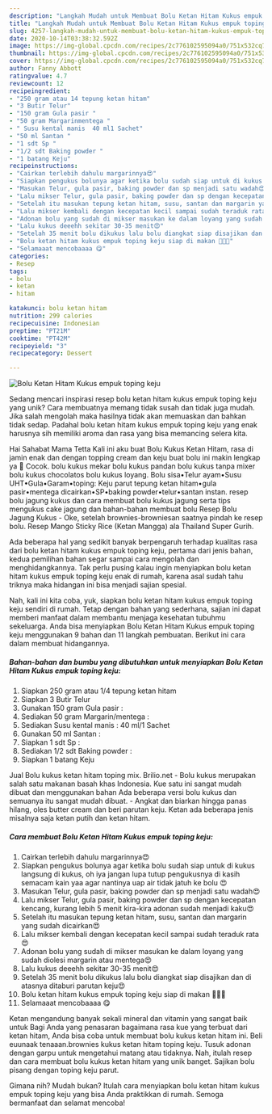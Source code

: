 ```yaml
---
description: "Langkah Mudah untuk Membuat Bolu Ketan Hitam Kukus empuk toping keju Anti Gagal"
title: "Langkah Mudah untuk Membuat Bolu Ketan Hitam Kukus empuk toping keju Anti Gagal"
slug: 4257-langkah-mudah-untuk-membuat-bolu-ketan-hitam-kukus-empuk-toping-keju-anti-gagal
date: 2020-10-14T03:38:32.592Z
image: https://img-global.cpcdn.com/recipes/2c776102595094a0/751x532cq70/bolu-ketan-hitam-kukus-empuk-toping-keju-foto-resep-utama.jpg
thumbnail: https://img-global.cpcdn.com/recipes/2c776102595094a0/751x532cq70/bolu-ketan-hitam-kukus-empuk-toping-keju-foto-resep-utama.jpg
cover: https://img-global.cpcdn.com/recipes/2c776102595094a0/751x532cq70/bolu-ketan-hitam-kukus-empuk-toping-keju-foto-resep-utama.jpg
author: Fanny Abbott
ratingvalue: 4.7
reviewcount: 12
recipeingredient:
- "250 gram atau 14 tepung ketan hitam"
- "3 Butir Telur"
- "150 gram Gula pasir "
- "50 gram Margarinmentega "
- " Susu kental manis  40 ml1 Sachet"
- "50 ml Santan "
- "1 sdt Sp "
- "1/2 sdt Baking powder "
- "1 batang Keju"
recipeinstructions:
- "Cairkan terlebih dahulu margarinnya😍"
- "Siapkan pengukus bolunya agar ketika bolu sudah siap untuk di kukus langsung di kukus, oh iya jangan lupa tutup pengukusnya di kasih semacam kain yaa agar nantinya uap air tidak jatuh ke bolu 😍"
- "Masukan Telur, gula pasir, baking powder dan sp menjadi satu wadah😍"
- "Lalu mikser Telur, gula pasir, baking powder dan sp dengan kecepatan kencang, kurang lebih 5 menit kira-kira adonan sudah menjadi kaku😍"
- "Setelah itu masukan tepung ketan hitam, susu, santan dan margarin yang sudah dicairkan😍"
- "Lalu mikser kembali dengan kecepatan kecil sampai sudah teraduk rata😍"
- "Adonan bolu yang sudah di mikser masukan ke dalam loyang yang sudah diolesi margarin atau mentega😍"
- "Lalu kukus deeehh sekitar 30-35 menit😍"
- "Setelah 35 menit bolu dikukus lalu bolu diangkat siap disajikan dan di atasnya ditaburi parutan keju😍"
- "Bolu ketan hitam kukus empuk toping keju siap di makan 🤤🤤🤤"
- "Selamaaat mencobaaaa 😋"
categories:
- Resep
tags:
- bolu
- ketan
- hitam

katakunci: bolu ketan hitam 
nutrition: 299 calories
recipecuisine: Indonesian
preptime: "PT21M"
cooktime: "PT42M"
recipeyield: "3"
recipecategory: Dessert

---
```



![Bolu Ketan Hitam Kukus empuk toping keju](https://img-global.cpcdn.com/recipes/2c776102595094a0/751x532cq70/bolu-ketan-hitam-kukus-empuk-toping-keju-foto-resep-utama.jpg)

Sedang mencari inspirasi resep bolu ketan hitam kukus empuk toping keju yang unik? Cara membuatnya memang tidak susah dan tidak juga mudah. Jika salah mengolah maka hasilnya tidak akan memuaskan dan bahkan tidak sedap. Padahal bolu ketan hitam kukus empuk toping keju yang enak harusnya sih memiliki aroma dan rasa yang bisa memancing selera kita.

Hai Sahabat Mama Tetta Kali ini aku buat Bolu Kukus Ketan Hitam, rasa di jamin enak dan dengan topping cream dan keju buat bolu ini makin lengkap ya 🥰 Cocok. bolu kukus mekar bolu kukus pandan bolu kukus tanpa mixer bolu kukus chocolatos bolu kukus loyang. Bolu sisa•Telur ayam•Susu UHT•Gula•Garam•toping: Keju parut tepung ketan hitam•gula pasir•mentega dicairkan•SP•baking powder•telur•santan instan. resep bolu jagung kukus dan cara membuat bolu kukus jagung serta tips mengukus cake jagung dan bahan-bahan membuat bolu Resep Bolu Jagung Kukus - Oke, setelah brownies-browniesan saatnya pindah ke resep bolu. Resep Mango Sticky Rice (Ketan Mangga) ala Thailand Super Gurih.

Ada beberapa hal yang sedikit banyak berpengaruh terhadap kualitas rasa dari bolu ketan hitam kukus empuk toping keju, pertama dari jenis bahan, kedua pemilihan bahan segar sampai cara mengolah dan menghidangkannya. Tak perlu pusing kalau ingin menyiapkan bolu ketan hitam kukus empuk toping keju enak di rumah, karena asal sudah tahu triknya maka hidangan ini bisa menjadi sajian spesial.


Nah, kali ini kita coba, yuk, siapkan bolu ketan hitam kukus empuk toping keju sendiri di rumah. Tetap dengan bahan yang sederhana, sajian ini dapat memberi manfaat dalam membantu menjaga kesehatan tubuhmu sekeluarga. Anda bisa menyiapkan Bolu Ketan Hitam Kukus empuk toping keju menggunakan 9 bahan dan 11 langkah pembuatan. Berikut ini cara dalam membuat hidangannya.

<!--inarticleads1-->

##### Bahan-bahan dan bumbu yang dibutuhkan untuk menyiapkan Bolu Ketan Hitam Kukus empuk toping keju:

1. Siapkan 250 gram atau 1/4 tepung ketan hitam
1. Siapkan 3 Butir Telur
1. Gunakan 150 gram Gula pasir :
1. Sediakan 50 gram Margarin/mentega :
1. Sediakan  Susu kental manis : 40 ml/1 Sachet
1. Gunakan 50 ml Santan :
1. Siapkan 1 sdt Sp :
1. Sediakan 1/2 sdt Baking powder :
1. Siapkan 1 batang Keju


Jual Bolu kukus ketan hitam toping mix. Brilio.net - Bolu kukus merupakan salah satu makanan basah khas Indonesia. Kue satu ini sangat mudah dibuat dan menggunakan bahan Ada beberapa versi bolu kukus dan semuanya itu sangat mudah dibuat. - Angkat dan biarkan hingga panas hilang, oles butter cream dan beri parutan keju. Ketan ada beberapa jenis misalnya saja ketan putih dan ketan hitam. 

<!--inarticleads2-->

##### Cara membuat Bolu Ketan Hitam Kukus empuk toping keju:

1. Cairkan terlebih dahulu margarinnya😍
1. Siapkan pengukus bolunya agar ketika bolu sudah siap untuk di kukus langsung di kukus, oh iya jangan lupa tutup pengukusnya di kasih semacam kain yaa agar nantinya uap air tidak jatuh ke bolu 😍
1. Masukan Telur, gula pasir, baking powder dan sp menjadi satu wadah😍
1. Lalu mikser Telur, gula pasir, baking powder dan sp dengan kecepatan kencang, kurang lebih 5 menit kira-kira adonan sudah menjadi kaku😍
1. Setelah itu masukan tepung ketan hitam, susu, santan dan margarin yang sudah dicairkan😍
1. Lalu mikser kembali dengan kecepatan kecil sampai sudah teraduk rata😍
1. Adonan bolu yang sudah di mikser masukan ke dalam loyang yang sudah diolesi margarin atau mentega😍
1. Lalu kukus deeehh sekitar 30-35 menit😍
1. Setelah 35 menit bolu dikukus lalu bolu diangkat siap disajikan dan di atasnya ditaburi parutan keju😍
1. Bolu ketan hitam kukus empuk toping keju siap di makan 🤤🤤🤤
1. Selamaaat mencobaaaa 😋


Ketan mengandung banyak sekali mineral dan vitamin yang sangat baik untuk Bagi Anda yang penasaran bagaimana rasa kue yang terbuat dari ketan hitam, Anda bisa coba untuk membuat bolu kukus ketan hitam ini. Beli euunaak tenaaan.brownies kukus ketan hitam toping keju. Tusuk adonan dengan garpu untuk mengetahui matang atau tidaknya. Nah, itulah resep dan cara membuat bolu kukus ketan hitam yang unik banget. Sajikan bolu pisang dengan toping keju parut. 

Gimana nih? Mudah bukan? Itulah cara menyiapkan bolu ketan hitam kukus empuk toping keju yang bisa Anda praktikkan di rumah. Semoga bermanfaat dan selamat mencoba!
